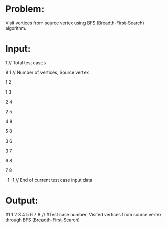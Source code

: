 # Problem:
Visit vertices from source vertex using BFS (Breadth-First-Search) algorithm.



# Input:
1   // Total test cases

8 1   // Number of vertices, Source vertex

1 2

1 3

2 4

2 5

4 8

5 8

3 6

3 7

6 8

7 8

-1 -1   // End of current test case input data



# Output:
#1 1 2 3 4 5 6 7 8    // #Test case number, Visited vertices from source vertex through BFS (Breadth-First-Search)
